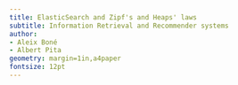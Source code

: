 ```yaml
---
title: ElasticSearch and Zipf's and Heaps' laws
subtitle: Information Retrieval and Recommender systems
author:
- Aleix Boné
- Albert Pita
geometry: margin=1in,a4paper
fontsize: 12pt
---
```


